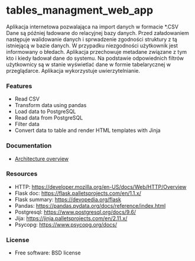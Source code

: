 # tables_managment_web_app

Aplikacja internetowa pozwalająca na import danych w formacie *.CSV
Dane są później ładowane do relacyjnej bazy danych.
Przed załadowaniem następuje walidowanie danych i sprwadzenie zgodności
struktury z tą istniejącą w bazie danych. W przypadku niezgodności użytkownik jest informowany o błedach.
Aplikacja przechowuje metadane związane z tym kto i kiedy ładował dane do systemu.
Na podstawie odpowiednich filtrów użytkownicy są w stanie wyświetlać dane w formie
tabelarycznej w przeglądarce. Aplikacja wykorzystuje uwierzytelnianie.


### Features

* Read CSV
* Transform data using pandas
* Load data to PostgreSQL
* Read data from PostgreSQL
* Filter data
* Convert data to table and render HTML templates with Jinja

### Documentation

* [Architecture overview](https://github.com/cruky/tables_managment_web_app/docs/architecture)

### Resources

* HTTP: <https://developer.mozilla.org/en-US/docs/Web/HTTP/Overview>
* Flask doc: <https://flask.palletsprojects.com/en/1.1.x/>
* Flask summary: <https://devopedia.org/flask>
* Pandas: <https://pandas.pydata.org/docs/reference/index.html>
* Postgresql: <https://www.postgresql.org/docs/9.6/>
* Jija: <https://jinja.palletsprojects.com/en/2.11.x/>
* Psycopg: <https://www.psycopg.org/docs/>

### License

* Free software: BSD license
